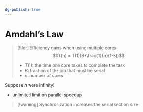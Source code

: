 ```yaml
---
dg-publish: true
---
```

# Amdahl’s Law
> [!tldr] Efficiency gains when using multiple cores
> $$T(n) = T(1)(B+\frac{1}{n}(1-B))$$
> * $T(1)$: the time one core takes to complete the task
> * $B$: fraction of the job that must be serial
> * $n$: number of cores

 Suppose $n$ were infinity!
 * unlimited limit on parallel speedup

> [!warning] Synchronization increases the serial section size

